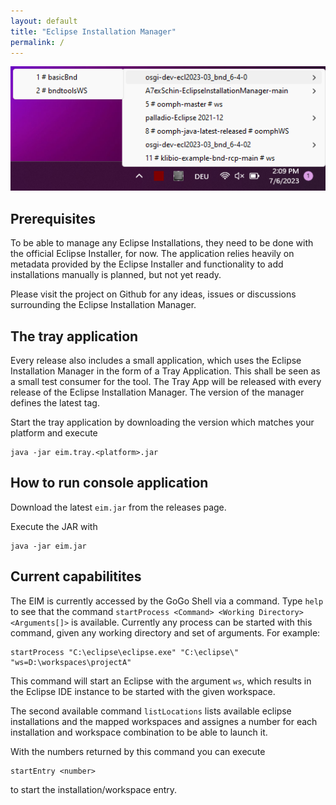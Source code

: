 ```yaml
---
layout: default
title: "Eclipse Installation Manager"
permalink: /
---
```

<p align="center">
    <img src="assets/images/simpleScreenshot.png"
        alt="Screenshot of the Application"
        style="float: center; margin-right: 10px;" />
</p>

## Prerequisites
To be able to manage any Eclipse Installations, they need to be done with the official Eclipse Installer, for now. The application relies heavily on metadata provided by the Eclipse Installer and functionality to add installations manually is planned, but not yet ready.

Please visit the project on Github for any ideas, issues or discussions surrounding the Eclipse Installation Manager.

## The tray application
Every release also includes a small application, which uses the Eclipse Installation Manager in the form of a Tray Application. This shall be seen as a small test consumer for the tool.
The Tray App will be released with every release of the Eclipse Installation Manager. The version of the manager defines the latest tag.

Start the tray application by downloading the version which matches your platform and execute
```
java -jar eim.tray.<platform>.jar
```

## How to run console application

Download the latest `eim.jar` from the releases page.

Execute the JAR with

```
java -jar eim.jar
```

## Current capabilitites

The EIM is currently accessed by the GoGo Shell via a command. Type `help` to see that the command `startProcess <Command> <Working Directory> <Arguments[]>` is available.
Currently any process can be started with this command, given any working directory and set of arguments.
For example:

```
startProcess "C:\eclipse\eclipse.exe" "C:\eclipse\" "ws=D:\workspaces\projectA"
```

This command will start an Eclipse with the argument `ws`, which results in the Eclipse IDE instance to be started with the given workspace.

The second available command `listLocations` lists available eclipse installations and the mapped workspaces and assignes a number for each installation and workspace combination to be able to launch it. 

With the numbers returned by this command you can execute
```
startEntry <number>
```
to start the installation/workspace entry.

